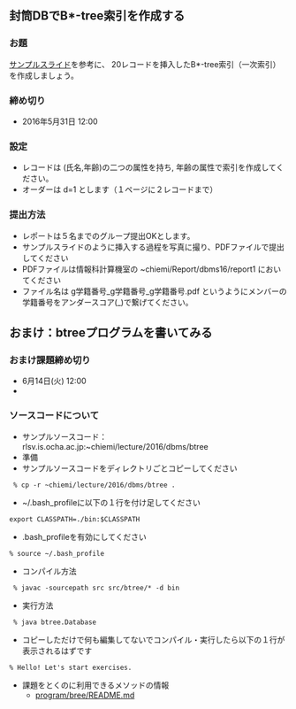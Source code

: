 ## 封筒DBでB*-tree索引を作成する

### お題
 [サンプルスライド](pdf/EnvelopeDBMS-Btree.pdf)を参考に、
20レコードを挿入したB*-tree索引（一次索引）を作成しましょう。

### 締め切り
* 2016年5月31日 12:00 

### 設定
* レコードは (氏名,年齢)の二つの属性を持ち, 年齢の属性で索引を作成してください。
* オーダーは d=1 とします（１ページに２レコードまで）

### 提出方法
* レポートは５名までのグループ提出OKとします。
* サンプルスライドのように挿入する過程を写真に撮り、PDFファイルで提出してください
* PDFファイルは情報科計算機室の ~chiemi/Report/dbms16/report1 においてください
* ファイル名は g学籍番号_g学籍番号_g学籍番号.pdf というようにメンバーの学籍番号をアンダースコア(_)で繋げてください。

## おまけ：btreeプログラムを書いてみる
### おまけ課題締め切り
 * 6月14日(火) 12:00
 * 
### ソースコードについて
* サンプルソースコード：rlsv.is.ocha.ac.jp:~chiemi/lecture/2016/dbms/btree
* 準備
 * サンプルソースコードをディレクトリごとコピーしてください
 
 ```
  % cp -r ~chiemi/lecture/2016/dbms/btree .
 ```
 
 * ~/.bash_profileに以下の１行を付け足してください

 ```
 export CLASSPATH=./bin:$CLASSPATH
 ```

 * .bash_profileを有効にしてください
 
 ```
 % source ~/.bash_profile
 ```

* コンパイル方法

```
 % javac -sourcepath src src/btree/* -d bin 
```

* 実行方法

```
 % java btree.Database
```

 * コピーしただけで何も編集してないでコンパイル・実行したら以下の１行が表示されるはずです

 ```
 % Hello! Let's start exercises.
 ```

* 課題をとくのに利用できるメソッドの情報
  * [program/bree/README.md](program/btree/README.md)
